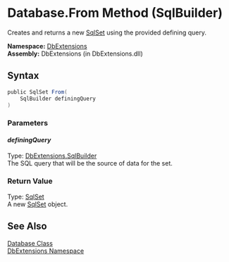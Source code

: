 Database.From Method (SqlBuilder)
=================================
Creates and returns a new [SqlSet][1] using the provided defining query.

**Namespace:** [DbExtensions][2]  
**Assembly:** DbExtensions (in DbExtensions.dll)

Syntax
------

```csharp
public SqlSet From(
	SqlBuilder definingQuery
)
```

### Parameters

#### *definingQuery*
Type: [DbExtensions.SqlBuilder][3]  
The SQL query that will be the source of data for the set.

### Return Value
Type: [SqlSet][1]  
A new [SqlSet][1] object.

See Also
--------
[Database Class][4]  
[DbExtensions Namespace][2]  

[1]: ../SqlSet/README.md
[2]: ../README.md
[3]: ../SqlBuilder/README.md
[4]: README.md